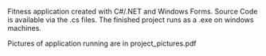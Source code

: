 Fitness application created with C#/.NET and Windows Forms. Source Code is available via the .cs files. The finished project runs as
a .exe on windows machines.

Pictures of application running are in project_pictures.pdf
